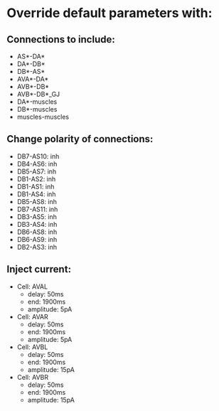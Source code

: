 # Override default parameters with:
## Connections to include:
- AS*-DA*
- DA*-DB*
- DB*-AS*
- AVA*-DA*
- AVB*-DB*
- AVB*-DB*_GJ
- DA*-muscles
- DB*-muscles
- muscles-muscles

## Change polarity of connections:
- DB7-AS10: inh
- DB4-AS6: inh
- DB5-AS7: inh
- DB1-AS2: inh
- DB1-AS1: inh
- DB1-AS4: inh
- DB5-AS8: inh
- DB7-AS11: inh
- DB3-AS5: inh
- DB3-AS4: inh
- DB6-AS8: inh
- DB6-AS9: inh
- DB2-AS3: inh

## Inject current:
- Cell: AVAL
    - delay: 50ms
    - end: 1900ms
    - amplitude: 5pA
- Cell: AVAR
    - delay: 50ms
    - end: 1900ms
    - amplitude: 5pA
- Cell: AVBL
    - delay: 50ms
    - end: 1900ms
    - amplitude: 15pA
- Cell: AVBR
    - delay: 50ms
    - end: 1900ms
    - amplitude: 15pA

